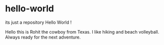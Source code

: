 # hello-world
its just a repository 
Hello World ! 

Hello this is Rohit the cowboy from Texas. I like hiking and beach volleyball. Always ready for the next adventure.  
